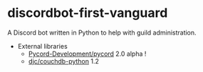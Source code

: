 # discordbot-first-vanguard
 A Discord bot written in Python to help with guild administration.

- External libraries
    - [Pycord-Development/pycord](https://github.com/Pycord-Development/pycord) 2.0 alpha !
    - [djc/couchdb-python](https://github.com/djc/couchdb-python/) 1.2
